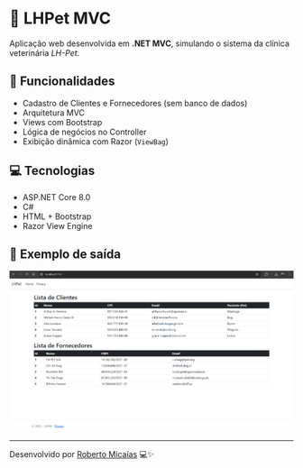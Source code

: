 # 🐾 LHPet MVC

Aplicação web desenvolvida em **.NET MVC**, simulando o sistema da clínica veterinária *LH-Pet*.

## 🧩 Funcionalidades
- Cadastro de Clientes e Fornecedores (sem banco de dados)
- Arquitetura MVC
- Views com Bootstrap
- Lógica de negócios no Controller
- Exibição dinâmica com Razor (`ViewBag`)

## 💻 Tecnologias
- ASP.NET Core 8.0
- C#
- HTML + Bootstrap
- Razor View Engine

## 📸 Exemplo de saída
![Print do sistema](screenshot.png)

---

Desenvolvido por [Roberto Micaías](https://github.com/robertomiciais) 💻✨
